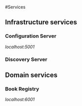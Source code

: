 #Services

## Infrastructure services

### Configuration Server
_localhost:5001_

### Discovery Server

## Domain services

### Book Registry
_localhost:6001_
